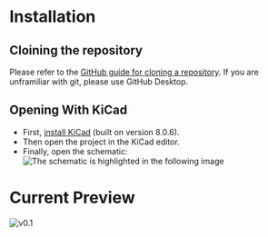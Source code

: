 # Installation
## Cloining the repository
Please refer to the [GitHub guide for cloning a repository](https://docs.github.com/en/repositories/creating-and-managing-repositories/cloning-a-repository?tool=webui). If you are unframiliar with git, please use GitHub Desktop.
## Opening With KiCad
- First, [install KiCad](https://www.kicad.org/download/) (built on version 8.0.6).
- Then open the project in the KiCad editor.
- Finally, open the schematic:
![The schematic is highlighted in the following image](<Screenshot 2024-11-18 at 1.27.54 PM-1.png>)
# Current Preview
![v0.1](<Screenshot 2024-11-18 at 1.24.53 PM.png>)